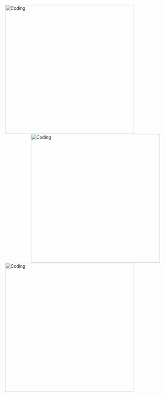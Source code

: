 <img align="left" alt="Coding" width="420" src="https://media.giphy.com/media/v1.Y2lkPTc5MGI3NjExcGkzd3hhYW1pZXVpMTFqM2MxeWNlejU5MnV1ZGFlcmNqMzFzbmQzaiZlcD12MV9pbnRlcm5hbF9naWZfYnlfaWQmY3Q9Zw/l46CCea2qGTdIMhqg/giphy.gif">    <img align="right" alt="Coding" width="420" src="https://i.giphy.com/media/v1.Y2lkPTc5MGI3NjExcmF6Mm8wcjB1ejJoNDY5eG9sbDZhZHZqYWJxcHBubW9zcDFzNHR3aCZlcD12MV9pbnRlcm5hbF9naWZfYnlfaWQmY3Q9Zw/pOeaTGiDBZgYM/giphy.gif">        


<img align="down" alt="Coding" width="420" src="https://media4.giphy.com/media/v1.Y2lkPTc5MGI3NjExazN4N2JwODQ5a3Bncm0xZDk0OW9mbzRjeW1wNTc2ajZldTY1NG9xOSZlcD12MV9pbnRlcm5hbF9naWZfYnlfaWQmY3Q9Zw/YIl8XBLZejbM5gG8dk/giphy.gif">
